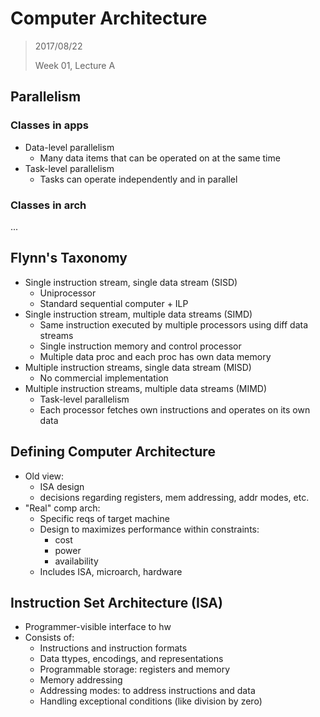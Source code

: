 # Computer Architecture

> 2017/08/22
>
> Week 01, Lecture A

## Parallelism

### Classes in apps

- Data-level parallelism
	- Many data items that can be operated on at the same time
- Task-level parallelism
	- Tasks can operate independently and in parallel

### Classes in arch

...

## Flynn's Taxonomy

- Single instruction stream, single data stream (SISD)
	- Uniprocessor
	- Standard sequential computer + ILP
- Single instruction stream, multiple data streams (SIMD)
	- Same instruction executed by multiple processors using diff data streams
	- Single instruction memory and control processor
	- Multiple data proc and each proc has own data memory
- Multiple instruction streams, single data stream (MISD)
	- No commercial implementation
- Multiple instruction streams, multiple data streams (MIMD)
	- Task-level parallelism
	- Each processor fetches own instructions and operates on its own data

## Defining Computer Architecture

- Old view:
	- ISA design
	- decisions regarding registers, mem addressing, addr modes, etc.
- "Real" comp arch:
	- Specific reqs of target machine
	- Design to maximizes performance within constraints:
		- cost
		- power
		- availability
	- Includes ISA, microarch, hardware

## Instruction Set Architecture (ISA)

- Programmer-visible interface to hw
- Consists of:
	- Instructions and instruction formats
	- Data ttypes, encodings, and representations
	- Programmable storage: registers and memory
	- Memory addressing
	- Addressing modes: to address instructions and data
	- Handling exceptional conditions (like division by zero)
